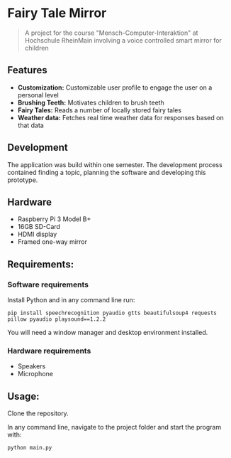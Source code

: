 # Fairy Tale Mirror
> A project for the course "Mensch-Computer-Interaktion" at Hochschule RheinMain involving a voice controlled smart mirror for children

## Features

- **Customization:** Customizable user profile to engage the user on a personal level
- **Brushing Teeth:** Motivates children to brush teeth
- **Fairy Tales:** Reads a number of locally stored fairy tales
- **Weather data:** Fetches real time weather data for responses based on that data

## Development

The application was build within one semester. The development process contained finding a topic, planning the software and developing this prototype.

## Hardware

- Raspberry Pi 3 Model B+
- 16GB SD-Card
- HDMI display
- Framed one-way mirror

## Requirements:

### Software requirements

Install Python and in any command line run:
```
pip install speechrecognition pyaudio gtts beautifulsoup4 requests pillow pyaudio playsound==1.2.2
```
You will need a window manager and desktop environment installed.

### Hardware requirements
- Speakers
- Microphone
## Usage:

Clone the repository.

In any command line, navigate to the project folder and start the program with:
```
python main.py
```